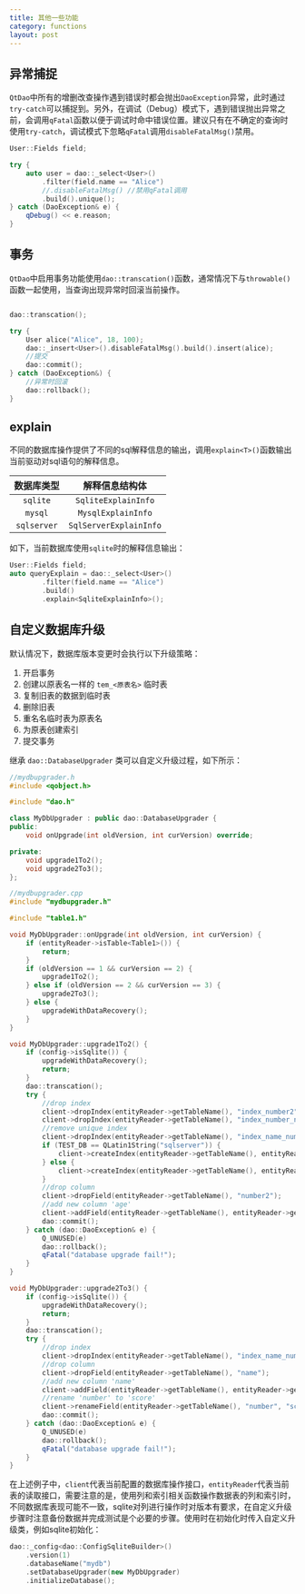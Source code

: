 ```yaml
---
title: 其他一些功能
category: functions
layout: post
---
```


异常捕捉
-------------

`QtDao`中所有的增删改查操作遇到错误时都会抛出`DaoException`异常，此时通过`try-catch`可以捕捉到。另外，在调试（Debug）模式下，遇到错误抛出异常之前，会调用`qFatal`函数以便于调试时命中错误位置。建议只有在不确定的查询时使用`try-catch`，调试模式下忽略`qFatal`调用`disableFatalMsg()`禁用。

```cpp
User::Fields field;

try {
    auto user = dao::_select<User>()
        .filter(field.name == "Alice")
        //.disableFatalMsg() //禁用qFatal调用
        .build().unique();
} catch (DaoException& e) {
    qDebug() << e.reason;
}
```

事务
-------------

`QtDao`中启用事务功能使用`dao::transcation()`函数，通常情况下与`throwable()`函数一起使用，当查询出现异常时回滚当前操作。

```cpp

dao::transcation();

try {
    User alice("Alice", 18, 100);
    dao::_insert<User>().disableFatalMsg().build().insert(alice);
    //提交
    dao::commit();
} catch (DaoException&) {
    //异常时回滚
    dao::rollback();
} 

```

explain
-------------

不同的数据库操作提供了不同的sql解释信息的输出，调用`explain<T>()`函数输出当前驱动对sql语句的解释信息。

|数据库类型|解释信息结构体|
|:--:|:--:|
|`sqlite`|`SqliteExplainInfo`|
|`mysql`|`MysqlExplainInfo`|
|`sqlserver`|`SqlServerExplainInfo`|

如下，当前数据库使用`sqlite`时的解释信息输出：

```cpp
User::Fields field;
auto queryExplain = dao::_select<User>()
        .filter(field.name == "Alice")
        .build()
        .explain<SqliteExplainInfo>();
```

自定义数据库升级
-------------

默认情况下，数据库版本变更时会执行以下升级策略：  

1. 开启事务
2. 创建以原表名一样的 `tem_<原表名>` 临时表
3. 复制旧表的数据到临时表
4. 删除旧表
5. 重名名临时表为原表名
6. 为原表创建索引
7. 提交事务

继承 `dao::DatabaseUpgrader` 类可以自定义升级过程，如下所示：
```cpp
//mydbupgrader.h
#include <qobject.h>

#include "dao.h"

class MyDbUpgrader : public dao::DatabaseUpgrader {
public:
    void onUpgrade(int oldVersion, int curVersion) override;

private:
    void upgrade1To2();
    void upgrade2To3();
};

//mydbupgrader.cpp
#include "mydbupgrader.h"

#include "table1.h"

void MyDbUpgrader::onUpgrade(int oldVersion, int curVersion) {
    if (entityReader->isTable<Table1>()) {
        return;
    }
    if (oldVersion == 1 && curVersion == 2) {
        upgrade1To2();
    } else if (oldVersion == 2 && curVersion == 3) {
        upgrade2To3();
    } else {
        upgradeWithDataRecovery();
    }
}

void MyDbUpgrader::upgrade1To2() {
    if (config->isSqlite()) {
        upgradeWithDataRecovery();
        return;
    }
    dao::transcation();
    try {
        //drop index
        client->dropIndex(entityReader->getTableName(), "index_number2");
        client->dropIndex(entityReader->getTableName(), "index_number_number2");
        //remove unique index
        client->dropIndex(entityReader->getTableName(), "index_name_number");
        if (TEST_DB == QLatin1String("sqlserver")) {
            client->createIndex(entityReader->getTableName(), entityReader->getNonClusteredIndexFields()[0], dao::IndexType::INDEX_NORMAL);
        } else {
            client->createIndex(entityReader->getTableName(), entityReader->getIndexFields()[0], dao::IndexType::INDEX_NORMAL);
        }
        //drop column
        client->dropField(entityReader->getTableName(), "number2");
        //add new column 'age'
        client->addField(entityReader->getTableName(), entityReader->getFieldsType()[4]);
        dao::commit();
    } catch (dao::DaoException& e) {
        Q_UNUSED(e)
        dao::rollback();
        qFatal("database upgrade fail!");
    }
}

void MyDbUpgrader::upgrade2To3() {
    if (config->isSqlite()) {
        upgradeWithDataRecovery();
        return;
    }
    dao::transcation();
    try {
        //drop index
        client->dropIndex(entityReader->getTableName(), "index_name_number");
        //drop column
        client->dropField(entityReader->getTableName(), "name");
        //add new column 'name'
        client->addField(entityReader->getTableName(), entityReader->getFieldsType()[2]);
        //rename 'number' to 'score'
        client->renameField(entityReader->getTableName(), "number", "score");
        dao::commit();
    } catch (dao::DaoException& e) {
        Q_UNUSED(e)
        dao::rollback();
        qFatal("database upgrade fail!");
    }
}

```

在上述例子中，`client`代表当前配置的数据库操作接口，`entityReader`代表当前表的读取接口，需要注意的是，使用列和索引相关函数操作数据表的列和索引时，不同数据库表现可能不一致，sqlite对列进行操作时对版本有要求，在自定义升级步骤时注意备份数据并完成测试是个必要的步骤。使用时在初始化时传入自定义升级类，例如sqlite初始化：

```cpp
dao::_config<dao::ConfigSqliteBuilder>()
    .version(1)
    .databaseName("mydb")
    .setDatabaseUpgrader(new MyDbUpgrader)
    .initializeDatabase();
```
